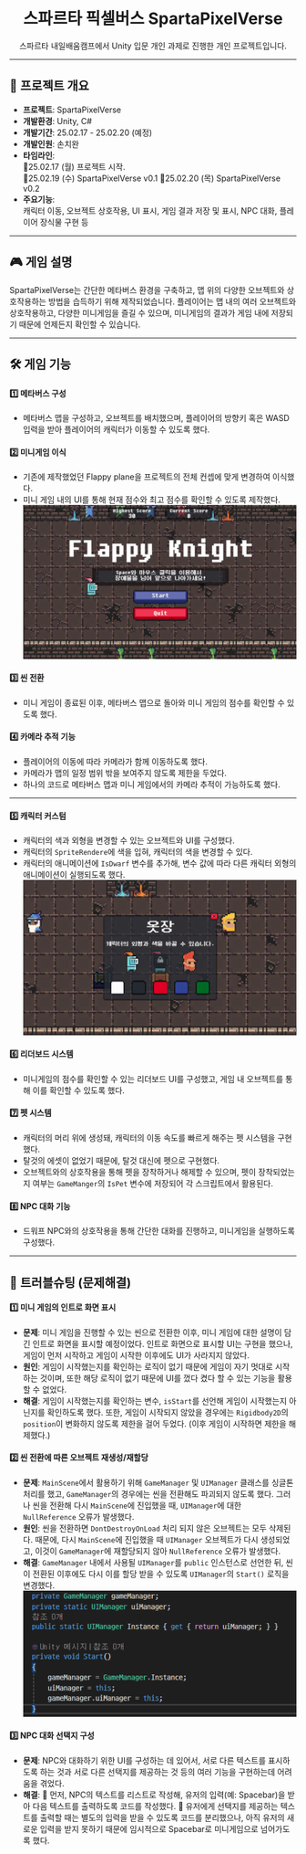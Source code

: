 <div align="center">

# 스파르타 픽셀버스 SpartaPixelVerse
스파르타 내일배움캠프에서 Unity 입문 개인 과제로 진행한 개인 프로젝트입니다.

</div>
  
----
  
## 📌 프로젝트 개요
  
- **프로젝트**: SpartaPixelVerse
- **개발환경**: Unity, C#
- **개발기간**: 25.02.17 - 25.02.20 (예정)
- **개발인원**: 손치완
- **타임라인**:  
  🔹25.02.17 (월) 프로젝트 시작.  
  🔹25.02.19 (수) SpartaPixelVerse v0.1
  🔹25.02.20 (목) SpartaPixelVerse v0.2
- **주요기능**:  
  캐릭터 이동, 오브젝트 상호작용, UI 표시, 게임 결과 저장 및 표시, NPC 대화, 플레이어 장식물 구현 등  
  
----
  
## 🎮 게임 설명
SpartaPixelVerse는 간단한 메타버스 환경을 구축하고, 맵 위의 다양한 오브젝트와 상호작용하는 방법을 습득하기 위해 제작되었습니다.
플레이어는 맵 내의 여러 오브젝트와 상호작용하고, 다양한 미니게임을 즐길 수 있으며, 미니게임의 결과가 게임 내에 저장되기 때문에 언제든지 확인할 수 있습니다.  
  
----

## 🛠️ 게임 기능
#### 1️⃣ 메타버스 구성
- 메타버스 맵을 구성하고, 오브젝트를 배치했으며, 플레이어의 방향키 혹은 WASD 입력을 받아 플레이어의 캐릭터가 이동할 수 있도록 했다.
  
#### 2️⃣ 미니게임 이식
- 기존에 제작했었던 Flappy plane을 프로젝트의 전체 컨셉에 맞게 변경하여 이식했다.
- 미니 게임 내의 UI를 통해 현재 점수와 최고 점수를 확인할 수 있도록 제작했다.
![스크린샷](ReadMeFiles/GameFeature2.png)
  
#### 3️⃣ 씬 전환
- 미니 게임이 종료된 이후, 메타버스 맵으로 돌아와 미니 게임의 점수를 확인할 수 있도록 했다.
  
#### 4️⃣ 카메라 추적 기능
- 플레이어의 이동에 따라 카메라가 함께 이동하도록 했다.
- 카메라가 맵의 일정 범위 밖을 보여주지 않도록 제한을 두었다.
- 하나의 코드로 메타버스 맵과 미니 게임에서의 카메라 추적이 가능하도록 했다.

----
#### 5️⃣ 캐릭터 커스텀
- 캐릭터의 색과 외형을 변경할 수 있는 오브젝트와 UI를 구성했다.
- 캐릭터의 `SpriteRendere`에 색을 입혀, 캐릭터의 색을 변경할 수 있다.
- 캐릭터의 애니메이션에 `IsDwarf` 변수를 추가해, 변수 값에 따라 다른 캐릭터 외형의 애니메이션이 실행되도록 했다.
![스크린샷](ReadMeFiles/GameFeature5.png)
  
#### 6️⃣ 리더보드 시스템
- 미니게임의 점수를 확인할 수 있는 리더보드 UI를 구성했고, 게임 내 오브젝트를 통해 이를 확인할 수 있도록 했다.

#### 7️⃣ 펫 시스템
- 캐릭터의 머리 위에 생성돼, 캐릭터의 이동 속도를 빠르게 해주는 펫 시스템을 구현했다.
- 탈것의 에셋이 없었기 때문에, 탈것 대신에 펫으로 구현했다.
- 오브젝트와의 상호작용을 통해 펫을 장착하거나 해제할 수 있으며, 펫이 장착되었는지 여부는 `GameManger`의 `IsPet` 변수에 저장되어 각 스크립트에서 활용된다.

#### 8️⃣ NPC 대화 기능
- 드워프 NPC와의 상호작용을 통해 간단한 대화를 진행하고, 미니게임을 실행하도록 구성했다.
  
----

## 🚀 트러블슈팅 (문제해결)
#### 1️⃣ 미니 게임의 인트로 화면 표시
- **문제**: 미니 게임을 진행할 수 있는 씬으로 전환한 이후, 미니 게임에 대한 설명이 담긴 인트로 화면을 표시할 예정이었다. 인트로 화면으로 표시할 UI는 구현을 했으나, 게임이 먼저 시작하고 게임이 시작한 이후에도 UI가 사라지지 않았다.
- **원인**: 게임이 시작했는지를 확인하는 로직이 없기 때문에 게임이 자기 멋대로 시작하는 것이며, 또한 해당 로직이 없기 때문에 UI를 껐다 켰다 할 수 있는 기능을 활용할 수 없었다.
- **해결**: 게임이 시작했는지를 확인하는 변수, `isStart`를 선언해 게임이 시작했는지 아닌지를 확인하도록 했다. 또한, 게임이 시작되지 않았을 경우에는 `Rigidbody2D`의 `position`이 변화하지 않도록 제한을 걸어 두었다. (이후 게임이 시작하면 제한을 해제했다.)

#### 2️⃣ 씬 전환에 따른 오브젝트 재생성/재할당
- **문제**: `MainScene`에서 활용하기 위해 `GameManager` 및 `UIManager` 클래스를 싱글톤 처리를 했고, `GameManager`의 경우에는 씬을 전환해도 파괴되지 않도록 했다. 그러나 씬을 전환해 다시 `MainScene`에 진입했을 때, `UIManager`에 대한 `NullReference` 오류가 발생했다.
- **원인**: 씬을 전환하면 `DontDestroyOnLoad` 처리 되지 않은 오브젝트는 모두 삭제된다. 때문에, 다시 `MainScene`에 진입했을 때 `UIManager` 오브젝트가 다시 생성되었고, 이것이 `GameManager`에 재할당되지 않아 `NullReference` 오류가 발생했다.
- **해결**: `GameManager` 내에서 사용될 `UIManager`를 `public` 인스턴스로 선언한 뒤, 씬이 전환된 이후에도 다시 이를 할당 받을 수 있도록 `UIManager`의 `Start()` 로직을 변경했다.
![코드](ReadMeFiles/TroubleShooting2_Code.png)

#### 3️⃣ NPC 대화 선택지 구성
- **문제**: NPC와 대화하기 위한 UI를 구성하는 데 있어서, 서로 다른 텍스트를 표시하도록 하는 것과 서로 다른 선택지를 제공하는 것 등의 여러 기능을 구현하는데 어려움을 겪었다.
- **해결**: 🔵 먼저, NPC의 텍스트를 리스트로 작성해, 유저의 입력(예: Spacebar)을 받아 다음 텍스트를 출력하도록 코드를 작성했다. 🔵 유저에게 선택지를 제공하는 텍스트를 출력할 때는 별도의 입력을 받을 수 있도록 코드를 분리했으나, 아직 유저의 새로운 입력을 받지 못하기 때문에 임시적으로 Spacebar로 미니게임으로 넘어가도록 했다.
